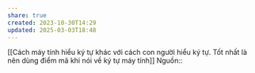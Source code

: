```yaml
---
share: true
created: 2023-10-30T14:29
updated: 2025-03-03T18:48
---
```

[[Cách máy tính hiểu ký tự khác với cách con người hiểu ký tự. Tốt nhất là nên dùng điểm mã khi nói về ký tự máy tính]]
Nguồn:: 